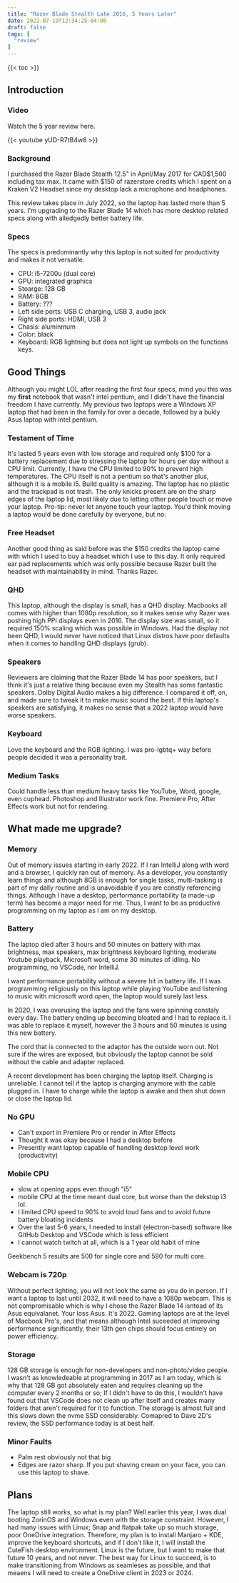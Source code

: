 ```yaml
---
title: "Razer Blade Stealth Late 2016, 5 Years Later"
date: 2022-07-19T12:34:25-04:00
draft: false
tags: [
  "review"
]
---
```


{{< toc >}}

## Introduction

### Video

Watch the 5 year review here.

{{< youtube yUD-R7tB4w8 >}}

### Background

I purchased the Razer Blade Stealth 12.5" in April/May 2017 for CAD$1,500 including tax max.
It came with $150 of razerstore credits which I spent on a Kraken V2 Headset since my desktop lack a microphone and headphones.

This review takes place in July 2022, so the laptop has lasted more than 5 years. I'm upgrading
to the Razer Blade 14 which has more desktop related specs along with alledgedly better battery life.

### Specs

The specs is predominantly why this laptop is not suited for productivity and makes it not versatile.

- CPU: i5-7200u (dual core)
- GPU: integrated graphics
- Stoarge: 128 GB
- RAM: 8GB
- Battery: ???
- Left side ports: USB C charging, USB 3, audio jack
- Right side ports: HDMI, USB 3
- Chasis: aluminmum
- Color: black
- Keyboard: RGB lightning but does not light up symbols on the functions keys.

## Good Things

Although you might LOL after reading the first four specs, mind you this was
my **first** notebook that wasn't intel pentium, and I didn't have the financial
freedom I have currently. My previous two laptops were a Windows XP
laptop that had been in the family for over a decade, followed by a bukly Asus laptop
with intel pentium.

### Testament of Time

It's lasted 5 years even with low storage and required only $100 for a battery replacement due
to stressing the laptop for hours per day without a CPU limit. Currently, I have the CPU
limited to 90% to prevent high temperatures. The CPU itself is not a pentium so that's another
plus, although it is a mobile i5. Build quality is amazing. The laptop has no plastic and
the trackpad is not trash. The only knicks present are on the sharp
edges of the laptop lid, most likely due to letting other people touch or move your laptop.
Pro-tip: never let anyone touch your laptop. You'd think moving a laptop would be done
carefully by everyone, but no.

### Free Headset

Another good thing as said before was the $150 credits the laptop came with which I used
to buy a headset which I use to this day. It only required ear pad replacements which was
only possible because Razer built the headset with maintainability in mind. Thanks Razer.

### QHD

This laptop, although the display is small, has a QHD display. Macbooks all comes with higher
than 1080p resolution, so it makes sense why Razer was pushing high PPI displays even in 2016.
The display size was small, so it required 150% scaling which was possible in Windows. Had
the display not been QHD, I would never have noticed that Linux distros have poor
defaults when it comes to handling QHD displays (grub).

### Speakers

Reviewers are claiming that the Razer Blade 14 has poor speakers, but I think
it's just a relative thing because even my Stealth has some fantastic speakers.
Dolby Digital Audio makes a big difference. I compared it off, on, and
made sure to tweak it to make music sound the best. If this laptop's speakers
are satisfying, it makes no sense that a 2022 laptop would have worse speakers.

### Keyboard

Love the keyboard and the RGB lighting. I was pro-lgbtq+ way before people decided
it was a personality trait.

### Medium Tasks

Could handle less than medium heavy tasks like YouTube, Word, google, even cuphead.
Photoshop and Illustrator work fine. Premiere Pro, After Effects work but not for rendering.

## What made me upgrade?

### Memory

Out of memory issues starting in early 2022. If I ran IntelliJ along with word
and a browser, I quickly ran out of memory. As a developer, you constantly learn
things and although 8GB is enough for single tasks, multi-tasking is part of my daily routine and is unavoidable if you are constly referencing things.
Although I have a desktop, performance portability (a made-up term) has become a major need for me.
Thus, I want to be as productive programming on my laptop as I am on my desktop.

### Battery

The laptop died after 3 hours and 50 minutes on battery with max brightness, max speakers, max brightness keyboard lighting,
moderate Youtube playback, Microsoft word, some 30 minutes of idling. No programming, no VSCode, nor IntelliJ.

I want performance portability without a severe hit in battery life. If I was programming religiously on this laptop while playing YouTube
and listening to music with microsoft word open, the laptop would surely last less.

In 2020, I was overusing the laptop and the fans were spinning constaly every day. The battery ending up becoming bloated
and I had to replace it. I was able to replace it myself, however the 3 hours and 50 minutes is using this new battery.

The cord that is connected to the adaptor has the outside worn out. Not sure if the wires are exposed, but
obviously the laptop cannot be sold without the cable and adapter replaced.

A recent development has been charging the laptop itself. Charging is unreliable. I cannot tell if the laptop is charging anymore
with the cable plugged in. I have to charge while the laptop is awake and then shut down or close the laptop lid.

### No GPU

- Can't export in Premiere Pro or render in After Effects
- Thought it was okay because I had a desktop before
- Presently want laptop capable of handling desktop level work (productivity)

### Mobile CPU

- slow at opening apps even though "i5"
- mobile CPU at the time meant dual core, but worse than the dekstop i3 lol.
- I limited CPU speed to 90% to avoid loud fans and to avoid future battery bloating incidents
- Over the last 5-6 years, I needed to install (electron-based) software like GitHub Desktop and VSCode which is less efficient
- I cannot watch twitch at all, which is a 1 year old habit of mine

Geekbench 5 results are 500 for single core and 590 for multi core.

### Webcam is 720p

Without perfect lighting, you will not look the same as you do in person. If I want
a laptop to last until 2032, it will need to have a 1080p webcam. This is not compromisable
which is why I chose the Razer Blade 14 isntead of its Asus equivalanet. Your loss Asus.
It's 2022. Gaming laptops are at the level of Macbook Pro's, and that means although Intel
suceeded at improving performance significantly, their 13th gen chips should focus entirely
on power efficiency.

### Storage

128 GB storage is enough for non-developers and non-photo/video people. I wasn't as
knowledeable at programming in 2017 as I am today, which is why that 128 GB got absolutely
eaten and requires cleaning up the computer every 2 months or so; If I didn't
have to do this, I wouldn't have found out that VSCode does not clean up after
itself and creates many folders that aren't required for it to function.
The storage is almost full and this slows down the nvme SSD considerably.
Comapred to Dave 2D's review, the SSD performance today is at best half.

### Minor Faults

- Palm rest obviously not that big
- Edges are razor sharp. If you put shaving cream on your face, you can use this laptop to shave.

## Plans

The laptop still works, so what is my plan? Well earlier this year, I was dual booting
ZorinOS and Windows even with the storage constraint. However, I had many issues with Linux;
Snap and flatpak take up so much storage, poor OneDrive integration. Therefore,
my plan is to install Manjaro + KDE, improve the keyboard shortcuts, and if I don't like it, I
will install the CuteFish desktop environment. Linux is the future, but I want to make that
future 10 years, and not never. The best way for Linux to succeed, is to make transitioning from
Windows as seamleses as possible, and that meaens I will need to create a OneDrive client in 2023 or 2024.
